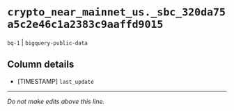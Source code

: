 # `crypto_near_mainnet_us._sbc_320da75a5c2e46c1a2383c9aaffd9015`
`bq-1` | `bigquery-public-data`

## Column details
* [TIMESTAMP] `last_update`

-------------------------------------------------------------------------------
*Do not make edits above this line.*
